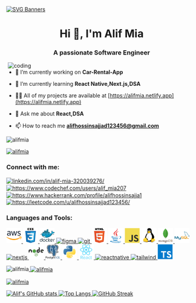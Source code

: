 
[![SVG Banners](https://svg-banners.vercel.app/api?type=typeWriter&text1=Hacker%20Typer%20👨‍💻&width=800&height=400)](https://github.com/Akshay090/svg-banners)

<h1 align="center">Hi 👋, I'm Alif Mia</h1>
<h3 align="center">A passionate Software Engineer</h3>

<image align="right" alt="coding" width="500" src="https://camo.githubusercontent.com/2366b34bb903c09617990fb5fff4622f3e941349e846ddb7e73df872a9d21233/68747470733a2f2f63646e2e6472696262626c652e636f6d2f75736572732f3733303730332f73637265656e73686f74732f363538313234332f6176656e746f2e676966" >


- 🔭 I’m currently working on **Car-Rental-App**

- 🌱 I’m currently learning **React Native,Next.js,DSA**

- 👨‍💻 All of my projects are available at [https://alifmia.netlify.app](https://alifmia.netlify.app)

- 💬 Ask me about **React,DSA**

- 📫 How to reach me **alifhossinsajjad123456@gmail.com**

<p align="left"> <img src="https://komarev.com/ghpvc/?username=alifmia&label=Profile%20views&color=0e75b6&style=flat" alt="alifmia" /> </p>

<p align="left"> <a href="https://github.com/ryo-ma/github-profile-trophy"><img src="https://github-profile-trophy.vercel.app/?username=alifmia" alt="alifmia" /></a> </p>


<h3 align="left">Connect with me:</h3>
<p align="left">
<a href="https://linkedin.com/in/linkedin.com/in/alif-mia-320039276/" target="blank"><img align="center" src="https://raw.githubusercontent.com/rahuldkjain/github-profile-readme-generator/master/src/images/icons/Social/linked-in-alt.svg" alt="linkedin.com/in/alif-mia-320039276/" height="30" width="40" /></a>
<a href="https://www.codechef.com/users/https://www.codechef.com/users/alif_mia207" target="blank"><img align="center" src="https://cdn.jsdelivr.net/npm/simple-icons@3.1.0/icons/codechef.svg" alt="https://www.codechef.com/users/alif_mia207" height="30" width="40" /></a>
<a href="https://www.hackerrank.com/https://www.hackerrank.com/profile/alifhossinsajja1" target="blank"><img align="center" src="https://raw.githubusercontent.com/rahuldkjain/github-profile-readme-generator/master/src/images/icons/Social/hackerrank.svg" alt="https://www.hackerrank.com/profile/alifhossinsajja1" height="30" width="40" /></a>
<a href="https://www.leetcode.com/https://leetcode.com/u/alifhossinsajjad123456/" target="blank"><img align="center" src="https://raw.githubusercontent.com/rahuldkjain/github-profile-readme-generator/master/src/images/icons/Social/leet-code.svg" alt="https://leetcode.com/u/alifhossinsajjad123456/" height="30" width="40" /></a>
</p>

<h3 align="left">Languages and Tools:</h3>
 </a> <a href="https://aws.amazon.com" target="_blank" rel="noreferrer"> <img src="https://raw.githubusercontent.com/devicons/devicon/master/icons/amazonwebservices/amazonwebservices-original-wordmark.svg" alt="aws" width="40" height="40"/> </a> <a href="https://www.w3schools.com/css/" target="_blank" rel="noreferrer"> <img src="https://raw.githubusercontent.com/devicons/devicon/master/icons/css3/css3-original-wordmark.svg" alt="css3" width="40" height="40"/> </a> <a href="https://www.docker.com/" target="_blank" rel="noreferrer"> <img src="https://raw.githubusercontent.com/devicons/devicon/master/icons/docker/docker-original-wordmark.svg" alt="docker" width="40" height="40"/> </a> <a href="https://www.figma.com/" target="_blank" rel="noreferrer"> <img src="https://www.vectorlogo.zone/logos/figma/figma-icon.svg" alt="figma" width="40" height="40"/> </a> <a href="https://git-scm.com/" target="_blank" rel="noreferrer"> <img src="https://www.vectorlogo.zone/logos/git-scm/git-scm-icon.svg" alt="git" width="40" height="40"/> </a> <a href="https://www.w3.org/html/" target="_blank" rel="noreferrer"> <img src="https://raw.githubusercontent.com/devicons/devicon/master/icons/html5/html5-original-wordmark.svg" alt="html5" width="40" height="40"/> </a> <a href="https://www.java.com" target="_blank" rel="noreferrer"> <img src="https://raw.githubusercontent.com/devicons/devicon/master/icons/java/java-original.svg" alt="java" width="40" height="40"/> </a> <a href="https://developer.mozilla.org/en-US/docs/Web/JavaScript" target="_blank" rel="noreferrer"> <img src="https://raw.githubusercontent.com/devicons/devicon/master/icons/javascript/javascript-original.svg" alt="javascript" width="40" height="40"/> </a> <a href="https://www.linux.org/" target="_blank" rel="noreferrer"> <img src="https://raw.githubusercontent.com/devicons/devicon/master/icons/linux/linux-original.svg" alt="linux" width="40" height="40"/> </a> <a href="https://www.mongodb.com/" target="_blank" rel="noreferrer"> <img src="https://raw.githubusercontent.com/devicons/devicon/master/icons/mongodb/mongodb-original-wordmark.svg" alt="mongodb" width="40" height="40"/> </a> <a href="https://www.mysql.com/" target="_blank" rel="noreferrer"> <img src="https://raw.githubusercontent.com/devicons/devicon/master/icons/mysql/mysql-original-wordmark.svg" alt="mysql" width="40" height="40"/> </a> <a href="https://nextjs.org/" target="_blank" rel="noreferrer"> <img src="https://cdn.worldvectorlogo.com/logos/nextjs-2.svg" alt="nextjs" width="40" height="40"/> </a> <a href="https://nodejs.org" target="_blank" rel="noreferrer"> <img src="https://raw.githubusercontent.com/devicons/devicon/master/icons/nodejs/nodejs-original-wordmark.svg" alt="nodejs" width="40" height="40"/> </a>  <a href="https://www.postgresql.org" target="_blank" rel="noreferrer"> <img src="https://raw.githubusercontent.com/devicons/devicon/master/icons/postgresql/postgresql-original-wordmark.svg" alt="postgresql" width="40" height="40"/> </a> <a href="https://www.python.org" target="_blank" rel="noreferrer"> <img src="https://raw.githubusercontent.com/devicons/devicon/master/icons/python/python-original.svg" alt="python" width="40" height="40"/> </a> <a href="https://reactjs.org/" target="_blank" rel="noreferrer"> <img src="https://raw.githubusercontent.com/devicons/devicon/master/icons/react/react-original-wordmark.svg" alt="react" width="40" height="40"/> </a> <a href="https://reactnative.dev/" target="_blank" rel="noreferrer"> <img src="https://reactnative.dev/img/header_logo.svg" alt="reactnative" width="40" height="40"/> </a> <a href="https://tailwindcss.com/" target="_blank" rel="noreferrer"> <img src="https://www.vectorlogo.zone/logos/tailwindcss/tailwindcss-icon.svg" alt="tailwind" width="40" height="40"/> </a> <a href="https://www.typescriptlang.org/" target="_blank" rel="noreferrer"> <img src="https://raw.githubusercontent.com/devicons/devicon/master/icons/typescript/typescript-original.svg" alt="typescript" width="40" height="40"/>  </p>

<p><img align="left" src="https://github-readme-stats.vercel.app/api/top-langs?username=alifmia&show_icons=true&locale=en&layout=compact" alt="alifmia" /></p>


<p>&nbsp;<img align="center" src="https://github-readme-stats.vercel.app/api?username=alifmia&show_icons=true&locale=en" alt="alifmia" /></p>

<p><img align="center" src="https://github-readme-streak-stats.herokuapp.com/?user=alifmia&" alt="alifmia" /></p>



![Alif's GitHub stats](https://github-readme-stats.vercel.app/api?username=alifmia&show_icons=true&theme=tokyonight)
![Top Langs](https://github-readme-stats.vercel.app/api/top-langs/?username=alifmia&layout=compact&theme=tokyonight)
![GitHub Streak](https://github-readme-streak-stats.herokuapp.com?user=alifmia&theme=tokyonight&date_format=M%20j%5B%2C%20Y%5D)
